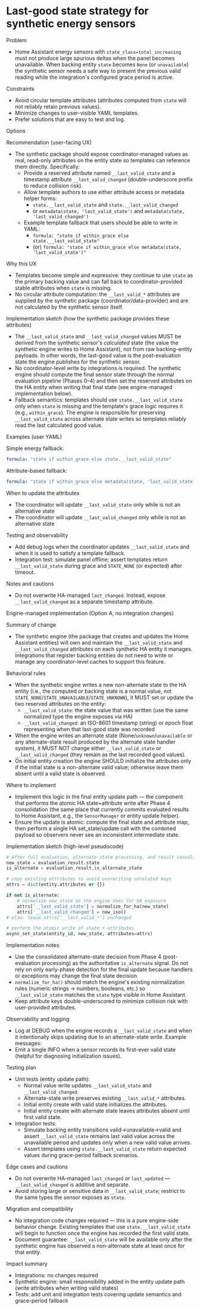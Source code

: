 <!--
Proposal: how to preserve "last-good" energy readings for synthetic sensors during panel outages.
This document describes two viable options, trade-offs, and a recommended implementation.
-->

# Last-good state strategy for synthetic energy sensors

Problem

- Home Assistant energy sensors with `state_class=total_increasing` must not produce large spurious deltas when the panel
  becomes unavailable. When backing entity `state` becomes `None` (or `unavailable`) the synthetic sensor needs a safe way to
  present the previous valid reading while the integration's configured grace period is active.

Constraints

- Avoid circular template attributes (attributes computed from `state` will not reliably retain previous values).
- Minimize changes to user-visible YAML templates.
- Prefer solutions that are easy to test and log.

Options

Recommendation (user-facing UX)

- The synthetic package should expose coordinator-managed values as real, read-only attributes on the entity state so templates
  can reference them directly. Specifically:
  - Provide a reserved attribute named `__last_valid_state` and a timestamp attribute `__last_valid_changed` (double-underscore
    prefix to reduce collision risk).
  - Allow template authors to use either attribute access or metadata helper forms:
    - `state.__last_valid_state` and `state.__last_valid_changed`
    - or `metadata(state, 'last_valid_state')` and `metadata(state, 'last_valid_changed')`
  - Example template fallback that users should be able to write in YAML:
    - `formula: "state if within_grace else state.__last_valid_state"`
    - (or) `formula: "state if within_grace else metadata(state, 'last_valid_state')"`

Why this UX

- Templates become simple and expressive: they continue to use `state` as the primary backing value and can fall back to
  coordinator-provided stable attributes when `state` is missing.
- No circular attribute computation: the `__last_valid_*` attributes are supplied by the synthetic package
  (coordinator/data-provider) and are not calculated by the synthetic sensor itself.

Implementation sketch (how the synthetic package provides these attributes)

- The `__last_valid_state` and `__last_valid_changed` values MUST be derived from the synthetic sensor's _calculated_ state (the
  value the synthetic engine writes to Home Assistant), not from raw backing-entity payloads. In other words, the last-good
  value is the post-evaluation state the engine publishes for the synthetic sensor.
- No coordinator-level write by integrations is required. The synthetic engine should compute the final sensor state through the
  normal evaluation pipeline (Phases 0–4) and then set the reserved attributes on the HA entity when writing that final state
  (see engine-managed implementation below).
- Fallback semantics: templates should use `state.__last_valid_state` only when `state` is missing and the template's grace
  logic requires it (e.g., `within_grace`). The engine is responsible for preserving `__last_valid_state` across alternate state
  writes so templates reliably read the last calculated good value.

Examples (user YAML)

Simple energy fallback:

```yaml
formula: "state if within_grace else state.__last_valid_state"
```

Attribute-based fallback:

```yaml
formula: "state if within_grace else metadata(state, 'last_valid_state')"
```

When to update the attributes

- The coordinator will update `__last_valid_state` only while is not an alternative state
- The coordinator will update `__last_valid_changed` only while is not an alternative state

Testing and observability

- Add debug logs when the coordinator updates `__last_valid_state` and when it is used to satisfy a template fallback.
- Integration test: simulate panel offline; assert templates return `__last_valid_state` during grace and `STATE_NONE` (or
  expected) after timeout.

Notes and cautions

- Do not overwrite HA-managed `last_changed`. Instead, expose `__last_valid_changed` as a separate timestamp attribute.

Engine-managed implementation (Option A, no integration changes)

Summary of change

- The synthetic engine (the package that creates and updates the Home Assistant entities) will own and maintain the
  `__last_valid_state` and `__last_valid_changed` attributes on each synthetic HA entity it manages. Integrations that register
  backing entities do not need to write or manage any coordinator-level caches to support this feature.

Behavioral rules

- When the synthetic engine writes a new non-alternate state to the HA entity (i.e., the computed or backing state is a normal
  value, not `STATE_NONE`/`STATE_UNAVAILABLE`/`STATE_UNKNOWN`), it MUST set or update the two reserved attributes on the entity:
  - `__last_valid_state`: the state value that was written (use the same normalized type the engine exposes via HA)
  - `__last_valid_changed`: an ISO-8601 timestamp (string) or epoch float representing when that last-good state was recorded
- When the engine writes an alternate state (None/`unknown`/`unavailable` or any alternate-state result produced by the
  alternate state handler system), it MUST NOT change either `__last_valid_state` or `__last_valid_changed` (they remain as the
  last recorded good values).
- On initial entity creation the engine SHOULD initialize the attributes only if the initial state is a non-alternate valid
  value; otherwise leave them absent until a valid state is observed.

Where to implement

- Implement this logic in the final entity update path — the component that performs the atomic HA state+attribute write after
  Phase 4 consolidation (the same place that currently commits evaluated results to Home Assistant, e.g., the `SensorManager` or
  entity update helper).
- Ensure the update is atomic: compute the final state and attribute map, then perform a single HA set_state/update call with
  the combined payload so observers never see an inconsistent intermediate state.

Implementation sketch (high-level pseudocode)

```python
# After full evaluation, alternate-state processing, and result consolidation
new_state = evaluation_result.state
is_alternate = evaluation_result.is_alternate_state

# copy existing attributes to avoid overwriting unrelated keys
attrs = dict(entity.attributes or {})

if not is_alternate:
    # normalize new_state as the engine does for HA exposure
    attrs['__last_valid_state'] = normalize_for_ha(new_state)
    attrs['__last_valid_changed'] = now_iso()
# else: leave attrs['__last_valid_*'] unchanged

# perform the atomic write of state + attributes
async_set_state(entity_id, new_state, attributes=attrs)
```

Implementation notes

- Use the consolidated alternate-state decision from Phase 4 (post-evaluation processing) as the authoritative `is_alternate`
  signal. Do not rely on only early-phase detection for the final update because handlers or exceptions may change the final
  state decision.
- `normalize_for_ha()` should match the engine's existing normalization rules (numeric strings → numbers, booleans, etc.) so
  `__last_valid_state` matches the `state` type visible in Home Assistant.
- Keep attribute keys double-underscored to minimize collision risk with user-provided attributes.

Observability and logging

- Log at DEBUG when the engine records a `__last_valid_state` and when it intentionally skips updating due to an alternate-state
  write. Example messages:
- Emit a single INFO when a sensor records its first-ever valid state (helpful for diagnosing initialization issues).

Testing plan

- Unit tests (entity update path):
  - Normal value write updates `__last_valid_state` and `__last_valid_changed`.
  - Alternate-state write preserves existing `__last_valid_*` attributes.
  - Initial entity create with valid state initializes the attributes.
  - Initial entity create with alternate state leaves attributes absent until first valid state.
- Integration tests:
  - Simulate backing entity transitions valid→unavailable→valid and assert `__last_valid_state` remains last valid value across
    the unavailable period and updates only when a new valid value arrives.
  - Assert templates using `state.__last_valid_state` return expected values during grace-period fallback scenarios.

Edge cases and cautions

- Do not overwrite HA-managed `last_changed` or `last_updated` — `__last_valid_changed` is additive and separate.
- Avoid storing large or sensitive data in `__last_valid_state`; restrict to the same types the sensor exposes as `state`.

Migration and compatibility

- No integration code changes required — this is a pure engine-side behavior change. Existing templates that use
  `state.__last_valid_state` will begin to function once the engine has recorded the first valid state.
- Document guarantee: `__last_valid_state` will be available only after the synthetic engine has observed a non-alternate state
  at least once for that entity.

Impact summary

- Integrations: no changes required
- Synthetic engine: small responsibility added in the entity update path (write attributes when writing valid states)
- Tests: add unit and integration tests covering update semantics and grace-period fallback
